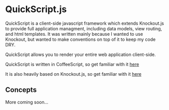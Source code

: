 # QuickScript.js

QuickScript is a client-side javascript framework which extends Knockout.js to provide full application managment, including data models, view routing, and html templates. It was written mainly because I wanted to use Knockout, but wanted to make conventions on top of it to keep my code DRY.

QuickScript allows you to render your entire web application client-side.

QuickScript is written in CoffeeScript, so get familiar with it [here](http://coffeescript.org)

It is also heavily based on Knockout.js, so get familiar with it [here](http://knockoutjs.com)

## Concepts

More coming soon...
